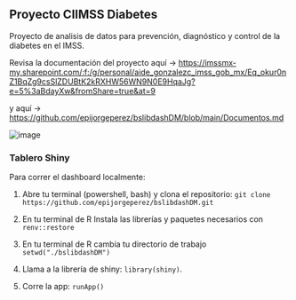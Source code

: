 ## Proyecto CIIMSS Diabetes
Proyecto de analisis de datos para prevención, diagnóstico y control de la diabetes en el IMSS.



Revisa la documentación del proyecto aquí -> https://imssmx-my.sharepoint.com/:f:/g/personal/aide_gonzalezc_imss_gob_mx/Eq_okur0nZ1BqZg9csSlZDUBtK2kRXHW56WN9N0E9HqaJg?e=5%3aBdayXw&fromShare=true&at=9

y aquí -> https://github.com/epijorgeperez/bslibdashDM/blob/main/Documentos.md

![image](https://github.com/epijorgeperez/CIIMSS-Diabetes/assets/69016243/1e7423ab-381c-4459-9251-6277045d8701)

### Tablero Shiny

Para correr el dashboard localmente: 

1) Abre tu terminal (powershell, bash) y clona el repositorio: ``` git clone https://github.com/epijorgeperez/bslibdashDM.git ```

2) En tu terminal de R Instala las librerías y paquetes necesarios con ``` renv::restore ```

3) En tu terminal de R cambia tu directorio de trabajo ``` setwd("./bslibdashDM") ```

4) Llama a la librería de shiny:  ``` library(shiny) ```.

5) Corre la app: ``` runApp() ```

